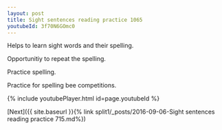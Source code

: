 ```yaml
---
layout: post
title: Sight sentences reading practice 1065
youtubeId: 3f70N6GOmc0
---
```

 
 
Helps to learn sight words and their spelling.

Opportunitiy to repeat the spelling. 

Practice spelling. 
 
Practice for spelling bee competitions. 
 
{% include youtubePlayer.html id=page.youtubeId %}
 
 

[Next]({{ site.baseurl }}{% link  split1/_posts/2016-09-06-Sight sentences reading practice 715.md%})
 

